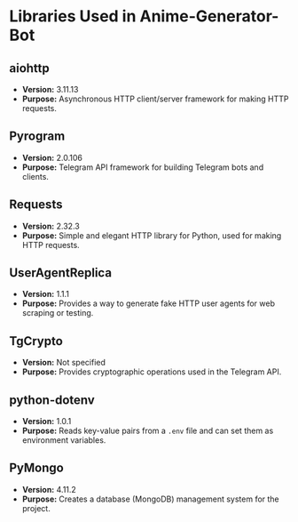 # Libraries Used in Anime-Generator-Bot

## aiohttp
- **Version:** 3.11.13
- **Purpose:** Asynchronous HTTP client/server framework for making HTTP requests.

## Pyrogram
- **Version:** 2.0.106
- **Purpose:** Telegram API framework for building Telegram bots and clients.

## Requests
- **Version:** 2.32.3
- **Purpose:** Simple and elegant HTTP library for Python, used for making HTTP requests.

## UserAgentReplica
- **Version:** 1.1.1
- **Purpose:** Provides a way to generate fake HTTP user agents for web scraping or testing.

## TgCrypto
- **Version:** Not specified
- **Purpose:** Provides cryptographic operations used in the Telegram API.

## python-dotenv
- **Version:** 1.0.1
- **Purpose:** Reads key-value pairs from a `.env` file and can set them as environment variables.

## PyMongo
- **Version:** 4.11.2
- **Purpose:** Creates a database (MongoDB) management system for the project.